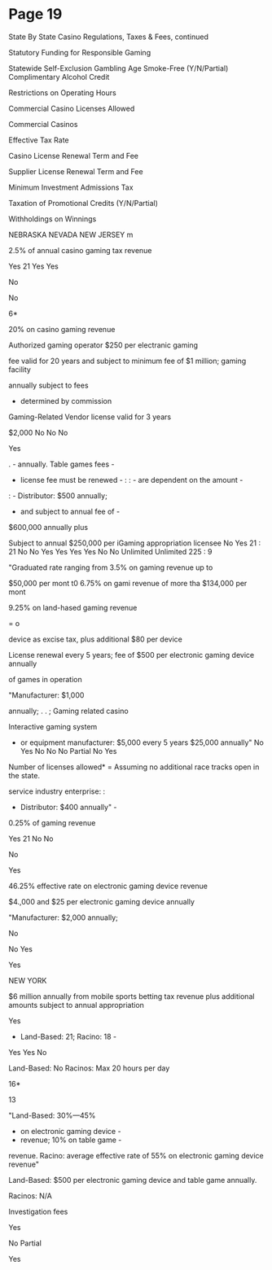# Page 19

State By State Casino Regulations, Taxes & Fees, continued

Statutory Funding for
Responsible Gaming

Statewide Self-Exclusion
Gambling Age
Smoke-Free (Y/N/Partial)
Complimentary Alcohol
Credit

Restrictions on Operating
Hours

Commercial Casino
Licenses Allowed

Commercial Casinos

Effective Tax Rate

Casino License Renewal
Term and Fee

Supplier License Renewal
Term and Fee

Minimum Investment
Admissions Tax

Taxation of Promotional
Credits (Y/N/Partial)

Withholdings on Winnings

NEBRASKA NEVADA NEW JERSEY m

2.5% of annual casino
gaming tax revenue

Yes
21
Yes
Yes

No

No

6*

20% on casino gaming
revenue

Authorized gaming operator $250 per electranic gaming

fee valid for 20 years and
subject to minimum fee of
$1 million; gaming facility

annually subject to fees

- determined by commission

Gaming-Related Vendor
license valid for 3 years

$2,000
No
No
No

Yes

. - annually. Table games fees -
- license fee must be renewed - :
: - are dependent on the amount -

: - Distributor: $500 annually;
- and subject to annual fee of -

$600,000 annually plus

Subject to annual $250,000 per iGaming
appropriation licensee
No Yes
21 : 21
No No
Yes Yes
Yes Yes
No No
Unlimited Unlimited
225 : 9

"Graduated rate
ranging from 3.5% on
gaming revenue up to

$50,000 per mont
t0 6.75% on gami
revenue of more tha
$134,000 per mont

9.25% on land-hased
gaming revenue

= o

device as excise tax, plus
additional $80 per device

License renewal every
5 years; fee of $500 per
electronic gaming device
annually

of games in operation

"Manufacturer: $1,000

annually; . .
; Gaming related casino

Interactive gaming system

- or equipment manufacturer: $5,000 every 5 years
$25,000 annually"
No Yes
No No
No Partial
No Yes

Number of licenses allowed* = Assuming no additional race tracks open in the state.

service industry enterprise: :
- Distributor: $400 annually" -

0.25% of gaming revenue

Yes
21
No
No

No

Yes

46.25% effective rate on
electronic gaming device
revenue

$4.,000 and $25 per
electronic gaming device
annually

"Manufacturer: $2,000
annually;

No

No
Yes

Yes

NEW YORK

$6 million annually from
mobile sports betting tax
revenue plus additional
amounts subject to annual
appropriation

Yes

- Land-Based: 21; Racino: 18 -

Yes
Yes
No

Land-Based: No Racinos:
Max 20 hours per day

16*

13

"Land-Based: 30%—45%

- on electronic gaming device -
- revenue; 10% on table game -

revenue.
Racino: average effective
rate of 55% on electronic
gaming device revenue"

Land-Based: $500 per
electronic gaming device
and table game annually.

Racinos: N/A

Investigation fees

Yes

No
Partial

Yes

